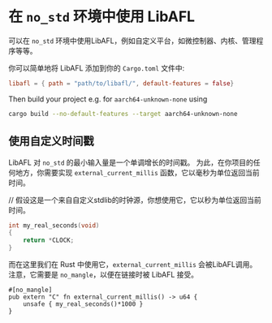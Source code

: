 # 在 `no_std` 环境中使用 LibAFL

可以在 `no_std` 环境中使用LibAFL，例如自定义平台，如微控制器、内核、管理程序等等。

你可以简单地将 LibAFL 添加到你的 `Cargo.toml` 文件中:

```toml
libafl = { path = "path/to/libafl/", default-features = false}
```

Then build your project e.g. for `aarch64-unknown-none` using
```sh
cargo build --no-default-features --target aarch64-unknown-none
```

## 使用自定义时间戳

LibAFL 对 `no_std` 的最小输入量是一个单调增长的时间戳。
为此，在你项目的任何地方，你需要实现 `external_current_millis` 函数，它以毫秒为单位返回当前时间。

// 假设这是一个来自自定义stdlib的时钟源，你想使用它，它以秒为单位返回当前时间。

```c
int my_real_seconds(void)
{
    return *CLOCK;
}
```

而在这里我们在 Rust 中使用它，`external_current_millis` 会被LibAFL调用。
注意，它需要是 `no_mangle`，以便在链接时被 LibAFL 接受。

```rust,ignore
#[no_mangle]
pub extern "C" fn external_current_millis() -> u64 {
    unsafe { my_real_seconds()*1000 }
}
```
